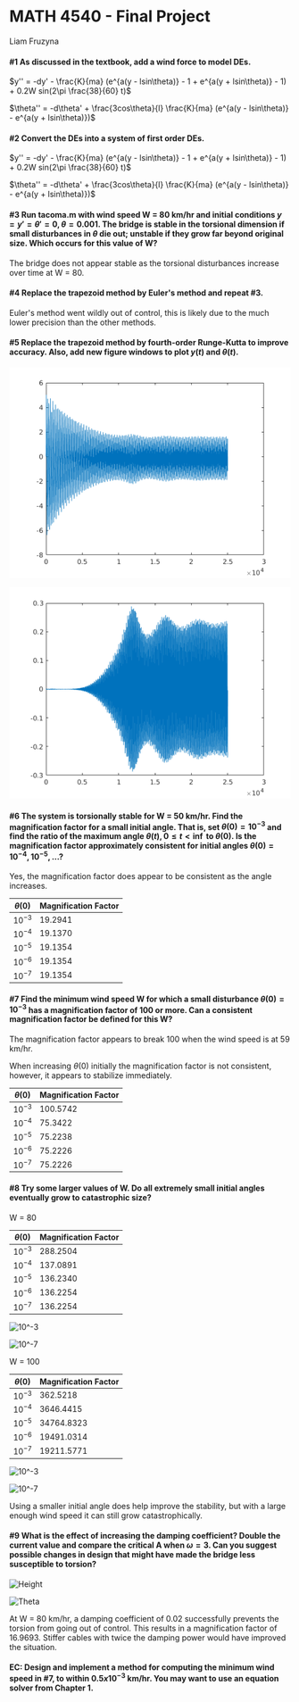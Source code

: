 # MATH 4540 - Final Project

Liam Fruzyna

#### #1 As discussed in the textbook, add a wind force to model DEs.

$y'' = -dy' - \frac{K}{ma} (e^{a(y - lsin\theta)} - 1 + e^{a(y + lsin\theta)} - 1) + 0.2W sin(2\pi \frac{38}{60} t)$

$\theta'' = -d\theta' + \frac{3cos\theta}{l} \frac{K}{ma} (e^{a(y - lsin\theta)} - e^{a(y + lsin\theta)})$

#### #2 Convert the DEs into a system of first order DEs.

$y'' = -dy' - \frac{K}{ma} (e^{a(y - lsin\theta)} - 1 + e^{a(y + lsin\theta)} - 1) + 0.2W sin(2\pi \frac{38}{60} t)$

$\theta'' = -d\theta' + \frac{3cos\theta}{l} \frac{K}{ma} (e^{a(y - lsin\theta)} - e^{a(y + lsin\theta)})$

#### #3 Run tacoma.m with wind speed W = 80 km/hr and initial conditions $y = y' = \theta' = 0, \theta = 0.001$. The bridge is stable in the torsional dimension if small disturbances in $\theta$ die out; unstable if they grow far beyond original size. Which occurs for this value of W?

The bridge does not appear stable as the torsional disturbances increase over time at W = 80.

#### #4 Replace the trapezoid method by Euler's method and repeat #3.

Euler's method went wildly out of control, this is likely due to the much lower precision than the other methods.

#### #5 Replace the trapezoid method by fourth-order Runge-Kutta to improve accuracy. Also, add new figure windows to plot $y(t)$ and $\theta(t)$.

![Height](height.png)

![Theta](theta.png)

#### #6 The system is torsionally stable for W = 50 km/hr. Find the magnification factor for a small initial angle. That is, set $\theta(0) = 10^{-3}$ and find the ratio of the maximum angle $\theta(t), 0 \leq t < \inf$ to $\theta(0)$. Is the magnification factor approximately consistent for initial angles $\theta(0) = 10^{-4}, 10^{-5}, ...$?

Yes, the magnification factor does appear to be consistent as the angle increases.

| $\theta(0)$ | Magnification Factor |
| ----------- | -------------------- |
| $10^{-3}$   | 19.2941              |
| $10^{-4}$   | 19.1370              |
| $10^{-5}$   | 19.1354              |
| $10^{-6}$   | 19.1354              |
| $10^{-7}$   | 19.1354              |

#### #7 Find the minimum wind speed W for which a small disturbance $\theta(0) = 10^{-3}$ has a magnification factor of 100 or more. Can a consistent magnification factor be defined for this W?

The magnification factor appears to break 100 when the wind speed is at 59 km/hr.

When increasing $\theta(0)$ initially the magnification factor is not consistent, however, it appears to stabilize immediately.

| $\theta(0)$ | Magnification Factor |
| ----------- | -------------------- |
| $10^{-3}$   | 100.5742             |
| $10^{-4}$   | 75.3422              |
| $10^{-5}$   | 75.2238              |
| $10^{-6}$   | 75.2226              |
| $10^{-7}$   | 75.2226              |

#### #8 Try some larger values of W. Do all extremely small initial angles eventually grow to catastrophic size?

W = 80

| $\theta(0)$ | Magnification Factor |
| ----------- | -------------------- |
| $10^{-3}$   | 288.2504             |
| $10^{-4}$   | 137.0891             |
| $10^{-5}$   | 136.2340             |
| $10^{-6}$   | 136.2254             |
| $10^{-7}$   | 136.2254             |

![10^-3](80-3-theta.png)

![10^-7](80-7-theta.png)

W = 100

| $\theta(0)$ | Magnification Factor |
| ----------- | -------------------- |
| $10^{-3}$   | 362.5218             |
| $10^{-4}$   | 3646.4415            |
| $10^{-5}$   | 34764.8323           |
| $10^{-6}$   | 19491.0314           |
| $10^{-7}$   | 19211.5771           |

![10^-3](100-3-theta.png)

![10^-7](100-7-theta.png)

Using a smaller initial angle does help improve the stability, but with a large enough wind speed it can still grow catastrophically.

#### #9 What is the effect of increasing the damping coefficient? Double the current value and compare the critical A when $\omega = 3$. Can you suggest possible changes in design that might have made the bridge less susceptible to torsion?

![Height](9-height.png)

![Theta](9-theta.png)

At W = 80 km/hr, a damping coefficient of 0.02 successfully prevents the torsion from going out of control. This results in a magnification factor of 16.9693. Stiffer cables with twice the damping power would have improved the situation.

#### EC: Design and implement a method for computing the minimum wind speed in #7, to within $0.5x10^{-3}$ km/hr. You may want to use an equation solver from Chapter 1.

 
